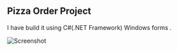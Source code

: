 ## Pizza Order Project

I have build it using C#(.NET Framework) Windows forms .

![Screenshot](image.png)



